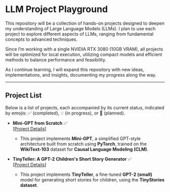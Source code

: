 # LLM Project Playground

This repository will be a collection of hands-on projects designed to deepen my understanding of Large Language Models (LLMs). I plan to use each project to explore different aspects of LLMs, ranging from fundamental concepts to advanced techniques.

Since I’m working with a single NVIDIA RTX 3080 (10GB VRAM), all projects will be optimized for local execution, utilizing compact models and efficient methods to balance performance and feasibility.

As I continue learning, I will expand this repository with new ideas, implementations, and insights, documenting my progress along the way.

---

## Project List

Below is a list of projects, each accompanied by its current status, indicated by emojis: ✅ (completed), 💡 (in progress), or 📑 (planned).

- **Mini-GPT from Scratch** ✅  
[[Project Details](https://github.com/ppannattee/LLM-Project-Playground/blob/main/projects/Mini-GPT/description.md)]

  - This project implements **Mini-GPT**, a simplified GPT-style architecture built from scratch using **PyTorch**, trained on the **WikiText-103** dataset for **Causal Language Modeling (CLM)**.

- **TinyTeller: A GPT-2 Children's Short Story Generator** ✅  
  [[Project Details](https://github.com/ppannattee/LLM-Project-Playground/blob/main/projects/TinyTeller/description.md)]
  
  - This project implements **TinyTeller**, a fine-tuned **GPT-2 (small)** model for generating short stories for children, using the **TinyStories dataset**.